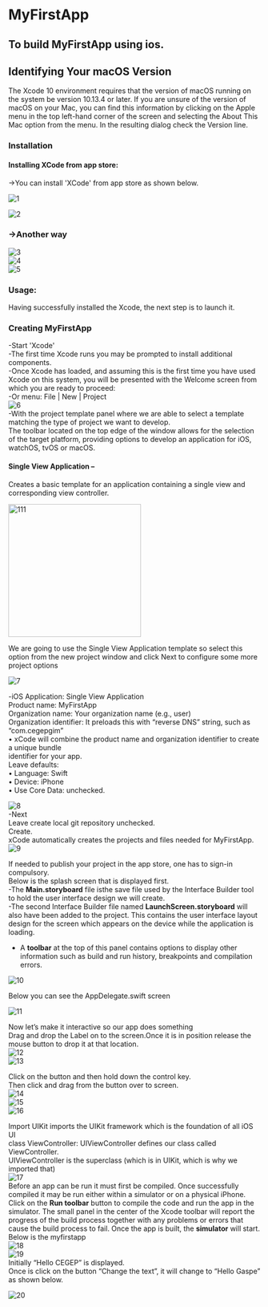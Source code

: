# MyFirstApp<br />
## To build MyFirstApp using ios.<br />

##  Identifying Your macOS Version<br />

The Xcode 10 environment requires that the version of macOS running on the system be version 10.13.4 or later. If you are unsure of the version of macOS on your Mac, you can find this information by clicking on the Apple menu in the top left-hand corner of the screen and selecting the About This Mac option from the menu. In the resulting dialog check the Version line.<br />

### Installation<br />

#### Installing XCode from app store:<br />

->You can install 'XCode' from app store as shown below.<br />

![1](https://user-images.githubusercontent.com/74371450/106769101-9ce4ca80-6662-11eb-97f8-0e1b31071110.jpg)<br />

 ![2](https://user-images.githubusercontent.com/74371450/106769611-27c5c500-6663-11eb-833c-11c7bf80fc11.png)<br />
  
### ->Another way<br />
 
 ![3](https://user-images.githubusercontent.com/74371450/106769814-63608f00-6663-11eb-8cd7-417d33e61c37.jpg)<br />
  ![4](https://user-images.githubusercontent.com/74371450/106781155-c146a400-666e-11eb-873c-0ec3ba671b33.png) <br />
  ![5](https://user-images.githubusercontent.com/74371450/106781162-c3a8fe00-666e-11eb-8770-04b4f685caa2.png) <br />
 
### Usage:<br />
 Having successfully installed the Xcode, the next step is to launch it.
 
 
### Creating MyFirstApp&nbsp;

-Start 'Xcode'<br />
-The first time Xcode runs you may be prompted to install additional components.<br />
-Once Xcode has loaded, and assuming this is the first time you have used Xcode on this system, you will be presented with the Welcome screen from which you are ready to proceed:
<br />
-Or menu: File | New | Project<br />
 ![6](https://user-images.githubusercontent.com/74371450/106781502-25696800-666f-11eb-9429-f57f67eebf41.png)<br />
 -With the project template panel where we are able to select a template matching the type of project we want to develop.<br />
 The toolbar located on the top edge of the window allows for the selection of the target platform, providing options to develop an application for iOS, watchOS, tvOS or macOS.<br />
 #### Single View Application – <br />
 Creates a basic template for an application containing a single view and corresponding view controller.<br />
 
 <img width="265" alt="111" src="https://user-images.githubusercontent.com/74371450/106866614-addd1c80-66f2-11eb-889b-ccc20b6603a0.PNG"><br />
 
 We are going to use the Single View Application template so select this option from the new project window and click Next to configure some more project options<br />
 
 ![7](https://user-images.githubusercontent.com/74371450/106781507-27332b80-666f-11eb-9541-b8759c03efc4.png)
 
-iOS Application: Single View Application<br />
 Product name: MyFirstApp<br />
 Organization name: Your organization name (e.g., user)<br />
 Organization identifier: It preloads this with “reverse DNS” string, such as “com.cegepgim”<br />
• xCode will combine the product name and organization identifier to create a unique bundle<br />
identifier for your app.<br />
Leave defaults:<br />
• Language: Swift<br />
• Device: iPhone<br />
• Use Core Data: unchecked.<br />
 
 ![8](https://user-images.githubusercontent.com/74371450/106781508-27332b80-666f-11eb-961d-1d287c7c234e.png)<br />
 -Next<br />
Leave create local git repository unchecked.<br />
Create.<br />
xCode automatically creates the projects and files needed for MyFirstApp.<br />
 ![9](https://user-images.githubusercontent.com/74371450/106781509-27cbc200-666f-11eb-93c0-e513da949e56.png)<br />
 
If needed to publish your project in the app store, one has to sign-in compulsory.<br />
Below is the splash screen that is displayed first.<br />
-The **Main.storyboard** file isthe save file used by the Interface Builder tool to hold the user interface design we will create.<br />
-The second Interface Builder file named **LaunchScreen.storyboard** will also have been added to the project. This contains the user interface layout design for the screen which appears on the device while the application is loading.<br />
- A **toolbar** at the top of this panel contains options to display other information such as build and run history, breakpoints and compilation errors.
 
 ![10](https://user-images.githubusercontent.com/74371450/106781511-28645880-666f-11eb-94a9-7a659596d7db.png)<br />
 
Below you can see the AppDelegate.swift screen<br />

![11](https://user-images.githubusercontent.com/74371450/106781512-28fcef00-666f-11eb-8de2-16c177f13c87.png)<br />
 
Now let’s make it interactive so our app does something<br />
Drag and drop the Label on to the screen.Once it is in position release the mouse button to drop it at that location. <br />
 ![12](https://user-images.githubusercontent.com/74371450/106781516-29958580-666f-11eb-9fbf-0d1435ed9b29.png)<br />
![13](https://user-images.githubusercontent.com/74371450/106781517-2a2e1c00-666f-11eb-9ded-dab1a0cecb7f.png)<br />
 
Click on the button and then hold down the control key.<br />
Then click and drag from the button over to screen.<br />
 ![14](https://user-images.githubusercontent.com/74371450/106781521-2a2e1c00-666f-11eb-8e44-b287868125ab.png)<br />
![15](https://user-images.githubusercontent.com/74371450/106781522-2ac6b280-666f-11eb-8162-ee7be9313432.png)<br />
![16](https://user-images.githubusercontent.com/74371450/106781525-2b5f4900-666f-11eb-9ef5-81671c24f016.png)<br />
 
 
Import UIKit imports the UIKit framework which is the foundation of all iOS UI<br />
class ViewController: UIViewController defines our class called ViewController.<br />
UIViewController is the superclass (which is in UIKit, which is why we imported that)<br />
 ![17](https://user-images.githubusercontent.com/74371450/106781528-2bf7df80-666f-11eb-887e-c716d3c14609.png)<br />
 Before an app can be run it must first be compiled. Once successfully compiled it may be run either within a simulator or on a physical iPhone.<br />
 Click on the **Run toolbar** button to compile the code and run the app in the simulator. The small panel in the center of the Xcode toolbar will report the progress of the build process together with any problems or errors that cause the build process to fail. Once the app is built, the **simulator** will start.<br />
 Below is the myfirstapp<br />
 ![18](https://user-images.githubusercontent.com/74371450/106781531-2bf7df80-666f-11eb-918c-14bf3b580c11.png)<br />
 ![19](https://user-images.githubusercontent.com/74371450/106781532-2c907600-666f-11eb-9c34-8412cc8ef2ce.png)<br />
Initially “Hello CEGEP” is displayed.<br />
Once is click on the button “Change the text”, it will change to “Hello Gaspe” as shown below.<br />
 
![20](https://user-images.githubusercontent.com/74371450/106781535-2c907600-666f-11eb-9669-bdab63155a64.png)<br />
